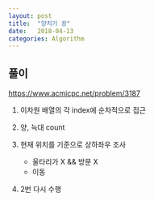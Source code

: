 ```yaml
---
layout: post
title:  "양치기 꿍"
date:   2018-04-13
categories: Algorithm
---
```


## 풀이

<https://www.acmicpc.net/problem/3187>

1. 이차원 배열의 각 index에 순차적으로 접근
2. 양, 늑대 count
3. 현재 위치를 기준으로 상하좌우 조사

   - 울타리가 X && 방문 X
   - 이동


3. 2번 다시 수행

